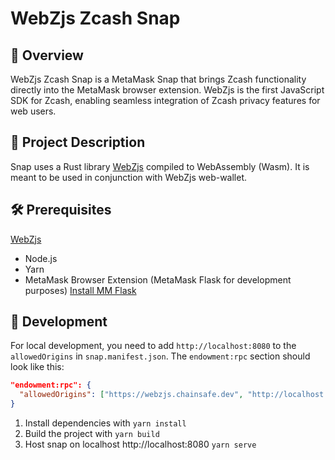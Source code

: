# WebZjs Zcash Snap

## 🔐 Overview

WebZjs Zcash Snap is a MetaMask Snap that brings Zcash functionality directly into the MetaMask browser extension. WebZjs is the first JavaScript SDK for Zcash, enabling seamless integration of Zcash privacy features for web users.

## 📘 Project Description

Snap uses a Rust library [WebZjs](https://github.com/ChainSafe/WebZjs) compiled to WebAssembly (Wasm). It is meant to be used in conjunction with WebZjs web-wallet.

## 🛠 Prerequisites

[WebZjs](https://github.com/ChainSafe/WebZjs)

- Node.js
- Yarn
- MetaMask Browser Extension (MetaMask Flask for development purposes) [Install MM Flask](https://docs.metamask.io/snaps/get-started/install-flask/)

## 🔨 Development

For local development, you need to add `http://localhost:8080` to the `allowedOrigins` in `snap.manifest.json`. The `endowment:rpc` section should look like this:

```json
"endowment:rpc": {
  "allowedOrigins": ["https://webzjs.chainsafe.dev", "http://localhost:8080"]
}
```

1. Install dependencies with `yarn install`
2. Build the project with `yarn build`
3. Host snap on localhost http://localhost:8080 `yarn serve`

